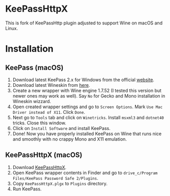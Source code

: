 # KeePassHttpX

This is fork of KeePassHttp plugin adjusted to support Wine on macOS and Linux.

# Installation

## KeePass (macOS)

1. Download latest KeePass 2.x for Windows from the official [website](http://keepass.info/).
2. Download latest Wineskin from [here](http://wineskin.urgesoftware.com/).
3. Create a new wrapper with Wine engine 1.7.52 (I tested this version but newer ones may work as well). Say `No` for Gecko and Mono installation in Wineskin wizzard.
4. Open created wrapper settings and go to `Screen Options`. Mark `Use Mac Driver instead of X11`. Click `Done`.
5. Next go to `Tools` tab and click on `Winetricks`. Install `msxml3` and `dotnet40` tricks. Close this window.
6. Click on `Install Software` and install KeePass.
7. Done! Now you have properly installed KeePass on Wine that runs nice and smoothly with no crappy Mono and X11 emulation.

## KeePassHttpX (macOS)
1. Download [KeePassHttpX](https://raw.github.com/sazonov/keepasshttpx/master/release/KeePassHttpX.plgx).
2. Open KeePass wrapper contents in Finder and go to `drive_c/Program Files/KeePass Password Safe 2/Plugins`.
3. Copy `KeePassHttpX.plgx` to `Plugins` directory.
4. Run KeePass.
